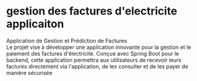 # gestion des factures d'electricite applicaiton
Application de Gestion et Prédiction de Factures	
Le projet vise à développer une application innovante pour la gestion et le paiement des factures d'électricité. 
Conçue avec Spring Boot pour le backend, cette application permettra aux utilisateurs de recevoir leurs factures directement via l'application, de les consulter et de les payer de manière sécurisée	 
